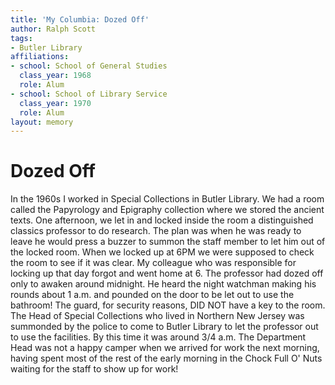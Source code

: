 ```yaml
---
title: 'My Columbia: Dozed Off'
author: Ralph Scott
tags:
- Butler Library
affiliations:
- school: School of General Studies
  class_year: 1968
  role: Alum
- school: School of Library Service
  class_year: 1970
  role: Alum
layout: memory
---
```


# Dozed Off

In the 1960s I worked in Special Collections in Butler Library. We had a room called the Papyrology and Epigraphy collection where we stored the ancient texts. One afternoon, we let in and locked inside the room a distinguished classics professor to do research. The plan was when he was ready to leave he would press a buzzer to summon the staff member to let him out of the locked room. When we locked up at 6PM we were supposed to check the room to see if it was clear. My colleague who was responsible for locking up that day forgot and went home at 6. The professor had dozed off only to awaken around midnight. He heard the night watchman making his rounds about 1 a.m. and pounded on the door to be let out to use the bathroom! The guard, for security reasons, DID NOT have a key to the room. The Head of Special Collections who lived in Northern New Jersey was summonded by the police to come to Butler Library to let the professor out to use the facilities. By this time it was around 3/4 a.m. The Department Head was not a happy camper when we arrived for work the next morning, having spent most of the rest of the early morning in the Chock Full O' Nuts waiting for the staff to show up for work!
